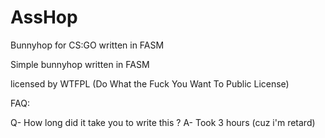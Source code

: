 # AssHop
Bunnyhop for CS:GO written in FASM

Simple bunnyhop written in FASM

licensed by WTFPL (Do What the Fuck You Want To Public License)


FAQ:

Q- How long did it take you to write this ?
A- Took 3 hours (cuz i'm retard)

